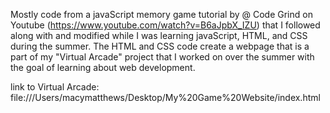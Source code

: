 Mostly code from a javaScript memory game tutorial by @ Code Grind on Youtube (https://www.youtube.com/watch?v=B6aJpbX_IZU) that I followed along with and modified while I was learning javaScript, HTML, and CSS during the summer. The HTML and CSS code create a webpage that is a part of my "Virtual Arcade" project that I worked on over the summer with the goal of learning about web development.

link to Virtual Arcade: file:///Users/macymatthews/Desktop/My%20Game%20Website/index.html
